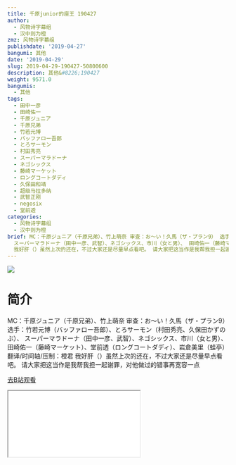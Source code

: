 ```yaml
---
title: 千原junior的座王 190427
author:
  - 风物诗字幕组
  - 汉中则为橙
zmz: 风物诗字幕组
publishdate: '2019-04-27'
bangumi: 其他
date: '2019-04-29'
slug: 2019-04-29-190427-50800600
description: 其他&#8226;190427
weight: 9571.0
bangumis:
  - 其他
tags:
  - 田中一彦
  - 田崎佑一
  - 千原ジュニア
  - 千原兄弟
  - 竹若元博
  - バッファロー吾郎
  - とろサーモン
  - 村田秀亮
  - スーパーマラドーナ
  - ネゴシックス
  - 藤崎マーケット
  - ロングコートダディ
  - 久保田和靖
  - 超级马拉多纳
  - 武智正刚
  - negosix
  - 堂前透
categories:
  - 风物诗字幕组
  - 汉中则为橙
brief: MC：千原ジュニア（千原兄弟）、竹上萌奈 审查：お～い！久馬（ザ・プラン9） 选手：竹若元博（バッファロー吾郎）、とろサーモン（村田秀亮、久保田かずのぶ）、
  スーパーマラドーナ（田中一彦、武智）、ネゴシックス、市川（女と男）、 田崎佑一（藤崎マーケット）、堂前透（ロングコートダディ）、岩倉美里（蛙亭） 翻译/时间轴/压制：橙君
  我好肝（）虽然上次的还在，不过大家还是尽量早点看吧。 请大家把这当作是我帮我担一起谢罪，对他做过的错事再宽容一点
---
```

![](https://raw.githubusercontent.com/tcgriffith/owaraisite/master/static/tmpimg/ydqKARu.jpg)
# 简介  
MC：千原ジュニア（千原兄弟）、竹上萌奈
审查：お～い！久馬（ザ・プラン9）
选手：竹若元博（バッファロー吾郎）、とろサーモン（村田秀亮、久保田かずのぶ）、 スーパーマラドーナ（田中一彦、武智）、ネゴシックス、市川（女と男）、 田崎佑一（藤崎マーケット）、堂前透（ロングコートダディ）、岩倉美里（蛙亭）
翻译/时间轴/压制：橙君
我好肝（）虽然上次的还在，不过大家还是尽量早点看吧。
请大家把这当作是我帮我担一起谢罪，对他做过的错事再宽容一点  

[去B站观看](https://www.bilibili.com/video/av50800600/)
<div class ="resp-container"><iframe class="testiframe" src="//player.bilibili.com/player.html?aid=50800600"", scrolling="no", allowfullscreen="true" > </iframe></div> 
